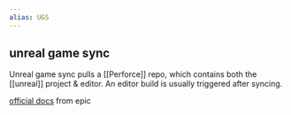 ```yaml
---
alias: UGS
---
```


## unreal game sync

Unreal game sync pulls a [[Perforce]] repo, which contains both the [[unreal]] project & editor.
An editor build is usually triggered after syncing.

[official docs](https://docs.unrealengine.com/4.26/en-US/ProductionPipelines/DeployingTheEngine/UnrealGameSync/) from epic